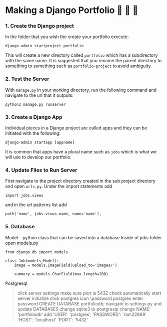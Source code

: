 # Making a Django Portfolio :shit: :shit: :shit:

### 1. Create the Django project
In the folder that you wish the create your portfolio execute:
```shell
django-admin startproject portfolio
```
This will create a new directory called `portfolio` which has a subdirectory
with the same name. It is suggested that you rename the parent directory
to something to something such as `portfolio-project` to avoid ambiguity.


### 2. Test the Server
With `manage.py` in your working directory, run the following command
and navigate to the url that it outputs:

```shell
python3 manage.py runserver
```

### 3. Create a Django App
Individual pieces in a Django project are called apps and they can be
initiated with the following:

```shell
django-admin startapp [appname]
```


It is common that apps have a plural name such as `jobs` which is what we will
use to develop our portfolio.


### 4. Update Files to Run Server
First navigate to the project directory created in the sub project directory
and open `urls.py`. Under the import statements add 
```python3
import jobs.views
```

and in the url patterns list add
```python3
path('name', jobs.views.name, name='name'),
```

### 5. Database

Model - python class that can be saved into a database
Inside of jobs folder open models.py
```python3
from django.db import models

class Job(models.Model):
    image = models.ImageField(upload_to='images/')

    summary = models.CharField(max_length=200)
```

Postgresql
> click server settings
> make sure port is 5432
> check automatically start server
> initialize
> click postgres icon
> \password postgres
> enter password
> CREATE DATABASE portfoliodb;
> navigate to settings.py and update DATABASES
> change sqlite3 to postgresql
> change NAME: 'portfoliodb'
> add 'USER': 'postgres',
'PASSWORD': 'ram22899'
'HOST': 'localhost'
'PORT': '5432'




